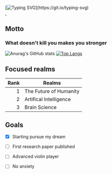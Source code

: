
[![Typing SVG](https://readme-typing-svg.demolab.com?font=Fira+Code&pause=1000&width=435&lines=Hey%2C+this+is+Maxwell+Wong!;Welcome+to+my+profile!)](https://git.io/typing-svg)
<!-- ## Hey, this is Maxwell Wong 👽 -->
<!-- ![Icon ](icon.jpg) -->
<img src="icon2.jpg" style="zoom:30%;">


## Motto
### What doesn't kill you makes you stronger

![Anurag's GitHub stats](https://github-readme-stats.vercel.app/api?username=Maxwell-Wong&show_icons=true&theme=algolia)
[![Top Langs](https://github-readme-stats.vercel.app/api/top-langs/?username=Maxwell-Wong&layout=donut-vertical)](https://github.com/anuraghazra/github-readme-stats)


## Focused realms

| Rank | Realms    |
|-----:|-----------|
|     1| The Future of Humanity          |
|     2| Artifical Intelligence          |
|     3| Brain Science       |

## Goals
- [x] Starting pursue my dream
- [ ] First research paper published
- [ ] Advanced violin player
- [ ] No anxiety

